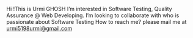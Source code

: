 Hi !This is Urmi GHOSH
I’m interested in Software Testing, Quality Assurance @ Web Developing.
I’m looking to collaborate with who is passionate about Software Testing
How to reach me? please mail me at urmi5198urmi@gmail.com
  


